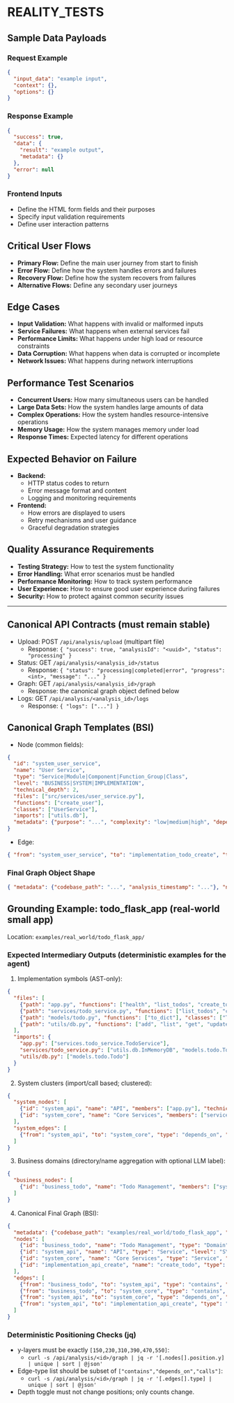 # REALITY_TESTS

## Sample Data Payloads

### Request Example
```json
{
  "input_data": "example input",
  "context": {},
  "options": {}
}
```

### Response Example
```json
{
  "success": true,
  "data": {
    "result": "example output",
    "metadata": {}
  },
  "error": null
}
```

### Frontend Inputs
- Define the HTML form fields and their purposes
- Specify input validation requirements
- Define user interaction patterns

## Critical User Flows
- **Primary Flow:** Define the main user journey from start to finish
- **Error Flow:** Define how the system handles errors and failures
- **Recovery Flow:** Define how the system recovers from failures
- **Alternative Flows:** Define any secondary user journeys

## Edge Cases
- **Input Validation:** What happens with invalid or malformed inputs
- **Service Failures:** What happens when external services fail
- **Performance Limits:** What happens under high load or resource constraints
- **Data Corruption:** What happens when data is corrupted or incomplete
- **Network Issues:** What happens during network interruptions

## Performance Test Scenarios
- **Concurrent Users:** How many simultaneous users can be handled
- **Large Data Sets:** How the system handles large amounts of data
- **Complex Operations:** How the system handles resource-intensive operations
- **Memory Usage:** How the system manages memory under load
- **Response Times:** Expected latency for different operations

## Expected Behavior on Failure
- **Backend:**
  - HTTP status codes to return
  - Error message format and content
  - Logging and monitoring requirements
- **Frontend:**
  - How errors are displayed to users
  - Retry mechanisms and user guidance
  - Graceful degradation strategies

## Quality Assurance Requirements
- **Testing Strategy:** How to test the system functionality
- **Error Handling:** What error scenarios must be handled
- **Performance Monitoring:** How to track system performance
- **User Experience:** How to ensure good user experience during failures
- **Security:** How to protect against common security issues 

---

## Canonical API Contracts (must remain stable)
- Upload: POST `/api/analysis/upload` (multipart file)
  - Response: `{ "success": true, "analysisId": "<uuid>", "status": "processing" }`
- Status: GET `/api/analysis/<analysis_id>/status`
  - Response: `{ "status": "processing|completed|error", "progress": <int>, "message": "..." }`
- Graph: GET `/api/analysis/<analysis_id>/graph`
  - Response: the canonical graph object defined below
- Logs: GET `/api/analysis/<analysis_id>/logs`
  - Response: `{ "logs": ["..."] }`

## Canonical Graph Templates (BSI)
- Node (common fields):
```json
{
  "id": "system_user_service",
  "name": "User Service",
  "type": "Service|Module|Component|Function_Group|Class",
  "level": "BUSINESS|SYSTEM|IMPLEMENTATION",
  "technical_depth": 2,
  "files": ["src/services/user_service.py"],
  "functions": ["create_user"],
  "classes": ["UserService"],
  "imports": ["utils.db"],
  "metadata": {"purpose": "...", "complexity": "low|medium|high", "dependencies": ["..."], "line_count": 123, "summary": "optional brief summary: routes/tables/public APIs", "external": false}
}
```
- Edge:
```json
{ "from": "system_user_service", "to": "implementation_todo_create", "type": "contains", "metadata": {"relationship_type": "hierarchy", "examples": []} }
```

### Final Graph Object Shape
```json
{ "metadata": {"codebase_path": "...", "analysis_timestamp": "..."}, "nodes": [], "edges": [] }
```

## Grounding Example: todo_flask_app (real-world small app)
Location: `examples/real_world/todo_flask_app/`

### Expected Intermediary Outputs (deterministic examples for the agent)
1) Implementation symbols (AST-only):
```json
{
  "files": [
    {"path": "app.py", "functions": ["health", "list_todos", "create_todo", "complete_todo"], "classes": []},
    {"path": "services/todo_service.py", "functions": ["list_todos", "create_todo", "complete_todo"], "classes": ["TodoService"]},
    {"path": "models/todo.py", "functions": ["to_dict"], "classes": ["Todo"]},
    {"path": "utils/db.py", "functions": ["add", "list", "get", "update"], "classes": ["InMemoryDB"]}
  ],
  "imports": {
    "app.py": ["services.todo_service.TodoService"],
    "services/todo_service.py": ["utils.db.InMemoryDB", "models.todo.Todo"],
    "utils/db.py": ["models.todo.Todo"]
  }
}
```

2) System clusters (import/call based; clustered):
```json
{
  "system_nodes": [
    {"id": "system_api", "name": "API", "members": ["app.py"], "technical_depth": 2},
    {"id": "system_core", "name": "Core Services", "members": ["services/todo_service.py", "utils/db.py", "models/todo.py"], "technical_depth": 2}
  ],
  "system_edges": [
    {"from": "system_api", "to": "system_core", "type": "depends_on", "weight": 2}
  ]
}
```

3) Business domains (directory/name aggregation with optional LLM label):
```json
{
  "business_nodes": [
    {"id": "business_todo", "name": "Todo Management", "members": ["system_api", "system_core"], "technical_depth": 1}
  ]
}
```

4) Canonical Final Graph (BSI):
```json
{
  "metadata": {"codebase_path": "examples/real_world/todo_flask_app", "analysis_timestamp": "2025-08-10T00:00:00Z"},
  "nodes": [
    {"id": "business_todo", "name": "Todo Management", "type": "Domain", "level": "BUSINESS", "technical_depth": 1, "files": [], "functions": [], "classes": [], "imports": [], "metadata": {"purpose": "End-user task tracking"}},
    {"id": "system_api", "name": "API", "type": "Service", "level": "SYSTEM", "technical_depth": 2, "files": ["app.py"], "functions": ["list_todos", "create_todo", "complete_todo"], "classes": [], "imports": ["services.todo_service.TodoService"], "metadata": {"purpose": "HTTP routing and handlers"}},
    {"id": "system_core", "name": "Core Services", "type": "Service", "level": "SYSTEM", "technical_depth": 2, "files": ["services/todo_service.py", "utils/db.py", "models/todo.py"], "functions": [], "classes": ["TodoService", "Todo", "InMemoryDB"], "imports": ["utils.db", "models.todo"], "metadata": {"purpose": "Business logic and storage", "summary": "Data ops via InMemoryDB"}},
    {"id": "implementation_api_create", "name": "create_todo", "type": "Function_Group", "level": "IMPLEMENTATION", "technical_depth": 3, "files": ["app.py"], "functions": ["create_todo"], "classes": [], "imports": ["services.todo_service.TodoService"], "metadata": {"purpose": "Create todo via POST"}}
  ],
  "edges": [
    {"from": "business_todo", "to": "system_api", "type": "contains", "metadata": {"relationship_type": "hierarchy"}},
    {"from": "business_todo", "to": "system_core", "type": "contains", "metadata": {"relationship_type": "hierarchy"}},
    {"from": "system_api", "to": "system_core", "type": "depends_on", "metadata": {"examples": [{"http": {"method": "POST", "path": "/todos"}}]}},
    {"from": "system_api", "to": "implementation_api_create", "type": "contains"}
  ]
}
```

### Deterministic Positioning Checks (jq)
- y-layers must be exactly `[150,230,310,390,470,550]`:
  - `curl -s /api/analysis/<id>/graph | jq -r '[.nodes[].position.y] | unique | sort | @json'`
- Edge-type list should be subset of `["contains","depends_on","calls"]`:
  - `curl -s /api/analysis/<id>/graph | jq -r '[.edges[].type] | unique | sort | @json'`
- Depth toggle must not change positions; only counts change.